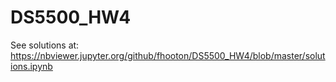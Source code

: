 # DS5500_HW4

See solutions at:
https://nbviewer.jupyter.org/github/fhooton/DS5500_HW4/blob/master/solutions.ipynb
